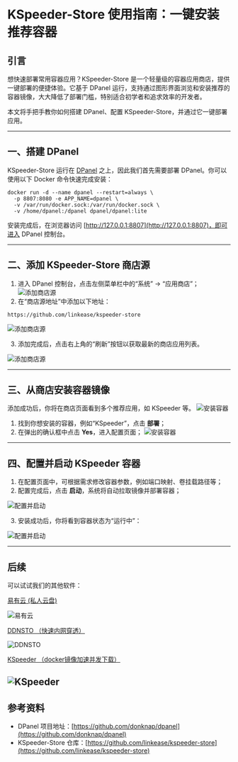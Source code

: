 # KSpeeder-Store 使用指南：一键安装推荐容器

## 引言

想快速部署常用容器应用？KSpeeder-Store 是一个轻量级的容器应用商店，提供一键部署的便捷体验。它基于 DPanel 运行，支持通过图形界面浏览和安装推荐的容器镜像，大大降低了部署门槛，特别适合初学者和追求效率的开发者。

本文将手把手教你如何搭建 DPanel、配置 KSpeeder-Store，并通过它一键部署应用。

---

## 一、搭建 DPanel

KSpeeder-Store 运行在 [DPanel](https://github.com/donknap/dpanel) 之上，因此我们首先需要部署 DPanel。你可以使用以下 Docker 命令快速完成安装：

```shell
docker run -d --name dpanel --restart=always \
  -p 8807:8080 -e APP_NAME=dpanel \
  -v /var/run/docker.sock:/var/run/docker.sock \
  -v /home/dpanel:/dpanel dpanel/dpanel:lite
```

安装完成后，在浏览器访问 [http://127.0.0.1:8807](http://127.0.0.1:8807)，即可进入 DPanel 控制台。

---

## 二、添加 KSpeeder-Store 商店源

1. 进入 DPanel 控制台，点击左侧菜单栏中的“系统” → “应用商店”；
![添加商店源](imgs/image.png)
2. 在“商店源地址”中添加以下地址：

```shell
https://github.com/linkease/kspeeder-store
```
![添加商店源](imgs/image_1.png)

3. 添加完成后，点击右上角的“刷新”按钮以获取最新的商店应用列表。

![添加商店源](imgs/image_2.png)

---

## 三、从商店安装容器镜像

添加成功后，你将在商店页面看到多个推荐应用，如 KSpeeder 等。
![安装容器](imgs/image_3.png)
1. 找到你想安装的容器，例如“KSpeeder”，点击 **部署**；
2. 在弹出的确认框中点击 **Yes**，进入配置页面；
![安装容器](imgs/image_4.png)

---

## 四、配置并启动 KSpeeder 容器

1. 在配置页面中，可根据需求修改容器参数，例如端口映射、卷挂载路径等；
2. 配置完成后，点击 **启动**，系统将自动拉取镜像并部署容器；

![配置并启动](imgs/image_5.png)

3. 安装成功后，你将看到容器状态为“运行中”：

![配置并启动](imgs/image_6.png)

---

## 后续

可以试试我们的其他软件：

[易有云 (私人云盘)](https://www.linkease.com/)

![易有云](imgs/image_7.png)

[DDNSTO （快速内网穿透）](https://www.kooldns.cn/)

![DDNSTO](imgs/image_8.png)

[KSpeeder （docker镜像加速并发下载）](https://kspeeder.com/)

![KSpeeder](imgs/image_9.png)
---

## 参考资料

* DPanel 项目地址：[https://github.com/donknap/dpanel](https://github.com/donknap/dpanel)
* KSpeeder-Store 仓库：[https://github.com/linkease/kspeeder-store](https://github.com/linkease/kspeeder-store)

